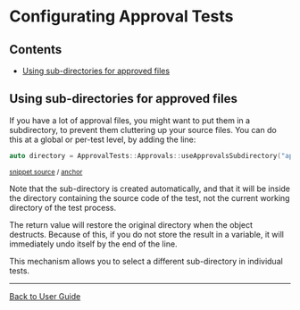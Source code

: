 <!--
GENERATED FILE - DO NOT EDIT
This file was generated by [MarkdownSnippets](https://github.com/SimonCropp/MarkdownSnippets).
Source File: /doc/mdsource/Configuration.source.md
To change this file edit the source file and then execute ./run_markdown_templates.sh.
-->

<a id="top"></a>

# Configurating Approval Tests

<!-- toc -->
## Contents

  * [Using sub-directories for approved files](#using-sub-directories-for-approved-files)
<!-- endtoc -->


## Using sub-directories for approved files

If you have a lot of approval files, you might want to put them in a subdirectory, to prevent them cluttering up your source files. You can do this at a global or per-test level, by adding the line:

<!-- snippet: use_subdirectory_in_main -->
<a id='snippet-use_subdirectory_in_main'/></a>
```cpp
auto directory = ApprovalTests::Approvals::useApprovalsSubdirectory("approval_tests");
```
<sup>[snippet source](/tests/Catch2_Tests/main.cpp#L12-L14) / [anchor](#snippet-use_subdirectory_in_main)</sup>
<!-- endsnippet -->

Note that the sub-directory is created automatically, and that it will be inside the directory containing the source code of the test, not the current working directory of the test process.

The return value will restore the original directory when the object destructs. Because of this, if you do not store the result in a variable, it will immediately undo itself by the end of the line.

This mechanism allows you to select a different sub-directory in individual tests.

---

[Back to User Guide](/doc/README.md#top)
